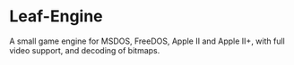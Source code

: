 # Leaf-Engine
A small game engine for MSDOS, FreeDOS, Apple II and Apple II+, with full video support, and decoding of bitmaps.
